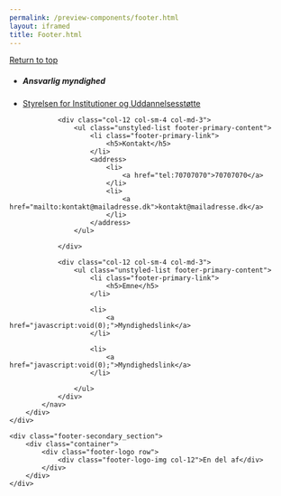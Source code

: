 ```yaml
--- 
permalink: /preview-components/footer.html
layout: iframed 
title: Footer.html
---
```

<footer class="footer" role="contentinfo">
    <div class="container footer-return-to-top">
        <a href="#">Return to top</a>
    </div>
    <div class="footer-primary-section">
        <div class="container">
            <nav class="footer-nav row">
                <div class="col-12 col-sm-4 col-md-6">
                    <ul class="unstyled-list footer-primary-content">
                        <li class="footer-primary-link">
                            <h5>Ansvarlig myndighed</h5>
                        </li>
                        <li>
                            <a href="javascript:void(0);">Styrelsen for Institutioner og Uddannelsesstøtte</a>
                        </li>
                    </ul>
                </div>

                <div class="col-12 col-sm-4 col-md-3">
                    <ul class="unstyled-list footer-primary-content">
                        <li class="footer-primary-link">
                            <h5>Kontakt</h5>
                        </li>
                        <address>
                            <li>
                                <a href="tel:70707070">70707070</a>
                            </li>
                            <li>
                                <a href="mailto:kontakt@mailadresse.dk">kontakt@mailadresse.dk</a>
                            </li>
                        </address>
                    </ul>

                </div>

                <div class="col-12 col-sm-4 col-md-3">
                    <ul class="unstyled-list footer-primary-content">
                        <li class="footer-primary-link">
                            <h5>Emne</h5>
                        </li>

                        <li>
                            <a href="javascript:void(0);">Myndighedslink</a>
                        </li>

                        <li>
                            <a href="javascript:void(0);">Myndighedslink</a>
                        </li>

                    </ul>
                </div>
            </nav>
        </div>
    </div>

    <div class="footer-secondary_section">
        <div class="container">
            <div class="footer-logo row">
                <div class="footer-logo-img col-12">En del af</div>
            </div>
        </div>
    </div>
</footer>